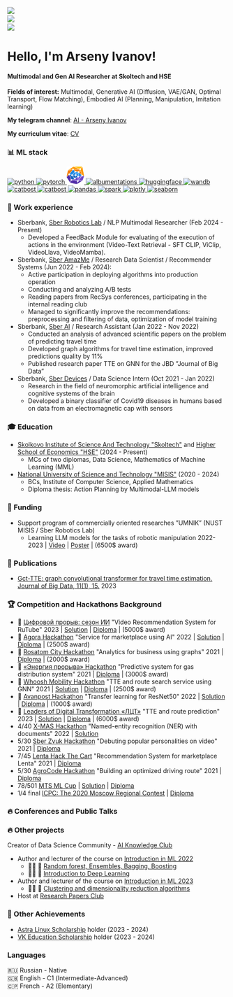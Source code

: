 ![](https://komarev.com/ghpvc/?username=arseny5&color=36b812)<br>
![](https://img.shields.io/github/followers/arseny5?style=social)<br>
![](https://img.shields.io/github/stars/arseny5?style=social)<br>

<h1 align="left">Hello, I'm Arseny Ivanov!</h1>

#### Multimodal and Gen AI Researcher at Skoltech and HSE

**Fields of interest:** Multimodal, Generative AI (Diffusion, VAE/GAN, Optimal Transport, Flow Matching), Embodied AI (Planning, Manipulation, Imitation learning)


**My telegram channel**: [AI - Arseny Ivanov](https://t.me/ivarsivars)

**My curriculum vitae**: [CV](https://drive.google.com/file/d/1Vt98EPYBfRpTMTY2HJwviRegxoQeJo_L/view?usp=sharing)
</br>

### 📊 ML stack
<p align="left"> 
  <a href="https://www.python.org" target="_blank"> 
    <img src="https://upload.wikimedia.org/wikipedia/commons/thumb/c/c3/Python-logo-notext.svg/1869px-Python-logo-notext.svg.png" alt="python" width="40" height="40"/>
  </a>
  
  <a href="https://pytorch.org" target="_blank"> 
    <img src="https://pytorch.org/assets/images/pytorch-logo.png" alt="pytorch" width="45" height="45"/>
  </a>
  
   <a href="https://pytorch-geometric.readthedocs.io/en/latest/#" target="_blank"> 
    <img src="https://raw.githubusercontent.com/pyg-team/pyg_sphinx_theme/master/pyg_sphinx_theme/static/img/pyg_logo.png" alt="pytorch-geometric" width="40" height="40"/>
  </a>
  
  <a href="https://networkx.org" target="_blank"> 
    <img src="https://avatars.githubusercontent.com/u/388785?s=280&v=4" alt="albumentations" width="40" height="40"/>
  </a>

  <a href="https://huggingface.co" target="_blank"> 
    <img src="https://uptime-storage.s3.amazonaws.com/logos/d32f5c39b694f3e64d29fc2c9b988cdd.png" alt="huggingface" width="40" height="40"/>
  </a>
  
  <a href="https://wandb.ai/site" target="_blank"> 
    <img src="https://wandb.ai/logo.png" alt="wandb" width="40" height="40"/>
  </a>

  <a href="https://catboost.ai" target="_blank"> 
    <img src="https://upload.wikimedia.org/wikipedia/commons/c/cc/CatBoostLogo.png" alt="catbost" width="40" height="40"/>
  </a>

  <a href="https://optuna.readthedocs.io/en/stable/#" target="_blank"> 
    <img src="https://avatars.githubusercontent.com/u/57251745?s=280&v=4" alt="catbost" width="40" height="40"/>
  </a>
  
  <a href="https://pandas.pydata.org" target="_blank"> 
    <img src="https://encrypted-tbn0.gstatic.com/images?q=tbn:ANd9GcT01Ctpf3nRjz7b9l-om2h2llNA0jL4d_MVtXXXHVF5mWIn5nyMXLgzYscFGZdbhf_LN8M&usqp=CAU" alt="pandas" width="40" height="40"/>
  </a>
  
  <a href="https://spark.apache.org" target="_blank"> 
    <img src="https://cdn.icon-icons.com/icons2/2699/PNG/512/apache_spark_logo_icon_170560.png" alt="spark" width="40" height="40"/>
  </a>
  
  <a href="https://plotly.com" target="_blank"> 
    <img src="https://cdn.icon-icons.com/icons2/2699/PNG/512/plot_ly_logo_icon_168902.png" alt="plotly" width="40" height="40"/>
  </a>
  
  <a href="https://seaborn.pydata.org" target="_blank"> 
    <img src="https://seaborn.pydata.org/_images/logo-mark-lightbg.svg" alt="seaborn" width="40" height="40"/>
  </a>
</p>

### 👔 Work experience
* Sberbank, [Sber Robotics Lab](https://www.sberbank.ru) / NLP Multimodal Researcher (Feb 2024 - Present)
  - Developed a FeedBack Module for evaluating of the execution of actions in the environment (Video-Text Retrieval - SFT CLIP, ViClip, VideoLlava, VideoMamba).
* Sberbank, [Sber AmazMe](https://www.sberbank.ru) / Research Data Scientist / Recommender Systems (Jun 2022 - Feb 2024):
  - Active participation in deploying algorithms into production operation
  - Conducting and analyzing A/B tests
  - Reading papers from RecSys conferences, participating in the internal reading club
  - Managed to significantly improve the recommendations: preprocessing and filtering of data,
optimization of model training
* Sberbank, [Sber AI](https://www.sberbank.ru) / Research Assistant (Jan 2022 - Nov 2022)
  - Conducted an analysis of advanced scientific papers on the problem of predicting travel time
  - Developed graph algorithms for travel time estimation, improved predictions quality by 11%
  - Published research paper TTE on GNN for the JBD ”Journal of Big Data”
* Sberbank, [Sber Devices](https://www.sberbank.ru) / Data Science Intern (Oct 2021 - Jan 2022)
  - Research in the field of neuromorphic artificial intelligence and cognitive systems of the brain
  - Developed a binary classifier of Covid19 diseases in humans based on data from an electromagnetic
cap with sensors

### 🎓 Education
* [Skolkovo Institute of Science And Technology "Skoltech"](https://en.misis.ru) and [Higher School of Economics "HSE"](https://en.misis.ru) (2024 - Present)
  - MCs of two diplomas, Data Science, Mathematics of Machine Learning (MML)
* [National University of Science and Technology "MISIS"](https://en.misis.ru) (2020 - 2024)
  - BCs, Institute of Computer Science, Applied Mathematics
  - Diploma thesis: Action Planning by Multimodal-LLM models
  

### 🎉 Funding
* Support program of commercially oriented researches ”UMNIK” (NUST MISIS / Sber Robotics Lab)
  - Learning LLM models for the tasks of robotic manipulation 2022-2023 | [Video](https://youtu.be/nEf-FpTRtWY?feature=shared) | [Poster](https://drive.google.com/file/d/1HReiigDUFmA6hkYgQiXs0YM1OnwR_uRf/view?usp=sharing) | (6500$ award)

 ### 📜 Publications
 * [Gct-TTE: graph convolutional transformer for travel time estimation. Journal of Big Data, 11(1), 15.](https://www.researchgate.net/publication/371375863_GCT-TTE_Graph_Convolutional_Transformer_for_Travel_Time_Estimation) 2023
  
### 🏆 Competition and Hackathons Background
* 🥇 [Цифровой прорыв: сезон ИИ](https://hacks-ai.ru/) "Video Recommendation System for RuTube" 2023 | [Solution](https://github.com/komtriangle/AI_Knowledge_Club_DP) | [Diploma](https://drive.google.com/file/d/1dhiFn2fJ8Kv2wYxHJgC7fEX8LPgae8aP/view?usp=sharing) | (5000$ award)
* 🥇 [Agora Hackathon](https://hackathon.agora.ru/) "Service for marketplace using AI" 2022 | [Solution](https://github.com/badbadnotgoood/agora-hack) | [Diploma](https://drive.google.com/file/d/1Qz2uGKlbbQx05G6mNyId5xrVyoWaoTpk/view?usp=sharing) | (2500$ award)
* 🥇 [Rosatom City Hackathon](https://atomhack.rosatom.city/) "Analytics for business using graphs" 2021 | [Diploma](https://drive.google.com/file/d/1rz5bHnmd1VzkhxjZcabYOchBM4E0NRHn/view?usp=sharing) | (2000$ award)
* 🥇 [«Энергия прорыва» Hackathon](https://codenrock.com/contests/hakaton-energyhack#/) "Predictive system for gas distribution system" 2021 | [Diploma](https://drive.google.com/file/d/10VNmJB1gYa_2uiXMxlbn24Ncl7HGZitz/view?usp=sharing) | (3000$ award)
* 🥇 [Whoosh Mobility Hackathon](https://whoosh-bike.ru/page26014231.html) "TTE and route search service using GNN" 2021 | [Solution](https://github.com/itatmisis/whoosh-bokom-na-kike) | [Diploma](https://drive.google.com/file/d/1kUJQy91_6KZb5hirNjSY7LWei9uHfwOc/view?usp=sharing) | (2500$ award)
* 🥈 [Avanpost Hackathon](https://rucode.net) "Transfer learning for ResNet50" 2022 | [Solution](https://github.com/itatmisis/Avanpost_MISIS_AI_LAB) | [Diploma](https://drive.google.com/file/d/1ICQzk56C44__CSfvTJcUgn6-4jmAXjeb/view?usp=sharing) | (1000$ award)
* 🥈 [Leaders of Digital Transformation «ЛЦТ»](https://rucode.net) "TTE and route prediction" 2023 | [Solution](https://github.com/Vloods/whoosh_LDT) | [Diploma](https://drive.google.com/file/d/1yDDoblMRaeRQhtsNO2x6Aszc4I0Qdbvl/view?usp=sharing) | (6000$ award)
* 4/40 [X-MAS Hackathon](https://xmas-hack.ru/) "Named-entity recognition (NER) with documents" 2022 | [Solution](https://github.com/komtriangle/xmas)
* 5/30 [Sber Zvuk Hackathon](https://codenrock.com/contests/sberzvuk-techdays) "Debuting popular personalities on video" 2021 | [Diploma](https://drive.google.com/file/d/1fiPX0enLfBXcz-BYGAQgrmq58EdVwrus/view?usp=sharing)
* 7/45 [Lenta Hack The Cart](https://hackthecart.ru/) "Recommendation System for marketplace Lenta" 2021 | [Diploma](https://drive.google.com/file/d/1xve3laWQt3f5xiE-Z81bhSrHvIpcOSKm/view?usp=sharing)
* 5/30 [AgroCode Hackathon](https://agro-code.ru/hack/) "Building an optimized driving route" 2021 | [Diploma](https://drive.google.com/file/d/12HgnziPT41Iqr2A47guI7tZk8Gc9skfT/view?usp=sharing)
* 78/501 [MTS ML Cup](https://ods.ai/competitions/mtsmlcup) | [Solution](https://github.com/0xFF91AF/link-graph) | [Diploma](https://drive.google.com/file/d/1yUmiYRkxrJV64D0AkbLQoa6glmjMe9Uo/view?usp=sharing)
* 1/4 final [ICPC: The 2020 Moscow Regional Contest](https://icpc.global/) | [Diploma](https://drive.google.com/file/d/1UKkFJvRUJgbIkNrkoZtFDfPGQxjUT8HB/view?usp=sharing)

### 🔥 Conferences and Public Talks

### 🔥 Other projects
Creator of Data Science Community - [AI Knowledge Club](https://ai-knowledge-club.ru)
* Аuthor and lecturer of the course on [Introduction in ML 2022](https://ai-knowledge-club.ru/courseml_22/index.html)
  - 🧑‍🏫 🎥 [Random forest, Ensembles, Bagging, Boosting](https://misisailab.github.io/docs/program.html#%D0%B7%D0%B0%D0%BD%D1%8F%D1%82%D0%B8%D0%B5-3-011122-%D0%BE%D0%BD%D0%BB%D0%B0%D0%B9%D0%BD---%D0%B8%D0%B2%D0%B0%D0%BD%D0%BE%D0%B2-%D0%B0%D1%80%D1%81%D0%B5%D0%BD%D0%B8%D0%B9---%D0%BC%D0%B0%D1%82%D0%B5%D1%80%D0%B8%D0%B0%D0%BB%D1%8B--%D0%B2%D0%B8%D0%B4%D0%B5%D0%BE)
  - 🧑‍🏫 🎥 [Introduction to Deep Learning](https://misisailab.github.io/docs/program.html#%D0%B7%D0%B0%D0%BD%D1%8F%D1%82%D0%B8%D0%B5-5-181122-%D0%BE%D1%87%D0%BD%D0%BE---%D0%B8%D0%B2%D0%B0%D0%BD%D0%BE%D0%B2-%D0%B0%D1%80%D1%81%D0%B5%D0%BD%D0%B8%D0%B9---%D0%BC%D0%B0%D1%82%D0%B5%D1%80%D0%B8%D0%B0%D0%BB%D1%8B--%D0%B2%D0%B8%D0%B4%D0%B5%D0%BE)
* Аuthor and lecturer of the course on [Introduction in ML 2023](https://ai-knowledge-club.ru/courseml_23/index.html)
  - 🧑‍🏫 🎥 [Clustering and dimensionality reduction algorithms](https://youtu.be/HXzamzW-68s?si=qr2Mft_pV7P2TShh)
* Host at [Research Papers Club](https://ai-knowledge-club.ru/workshop/index.html)
 
 
### 🎉 Other Achievements 
* [Astra Linux Scholarship](https://astralinux.ru/about/press-center/news/bolee-70-studentov-poluchayut-ezhemesyachnoe-voznagrazhdenie-v-ramkakh-programmy-astra-stipendiya/) holder (2023 - 2024)
* [VK Education Scholarship](https://education.vk.company/program/239) holder (2023 - 2024)

### Languages
🇷🇺 Russian - Native <br>
🇬🇧 English - С1 (Intermediate-Advanced) <br>
🇨🇵 French - A2 (Elementary) <br>
